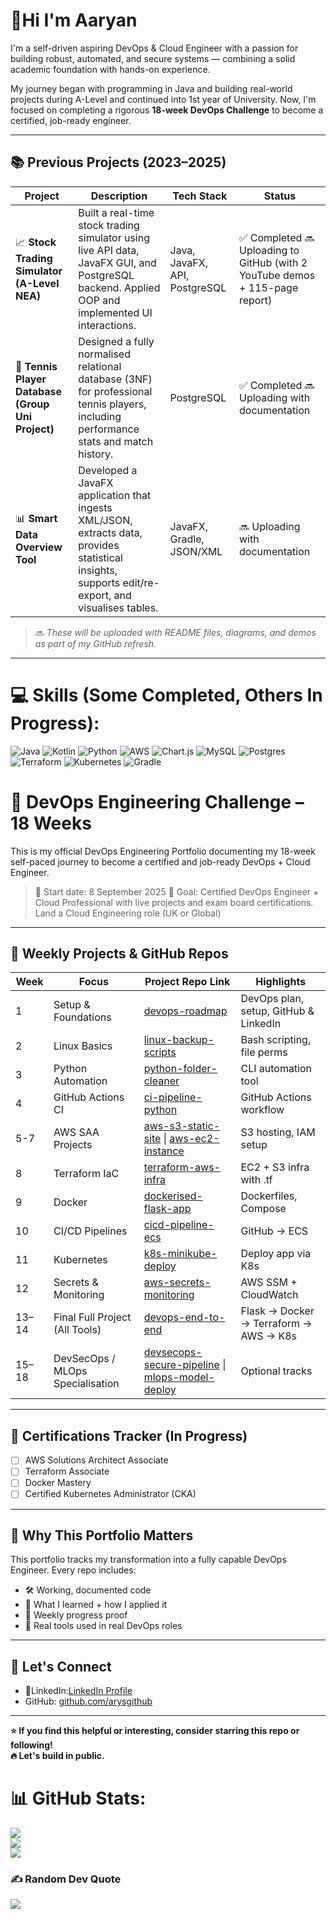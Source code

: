 # 👋Hi I'm Aaryan 

I'm a self-driven aspiring DevOps & Cloud Engineer with a passion for building robust, automated, and secure systems — combining a solid academic foundation with hands-on experience.

My journey began with programming in Java and building real-world projects during A-Level and continued into 1st year of University. 
Now, I'm focused on completing a rigorous **18-week DevOps Challenge** to become a certified, job-ready engineer.

---

## 📚 Previous Projects (2023–2025)

| Project | Description | Tech Stack | Status |
|--------|-------------|------------|--------|
| 📈 **Stock Trading Simulator (A-Level NEA)** | Built a real-time stock trading simulator using live API data, JavaFX GUI, and PostgreSQL backend. Applied OOP and implemented UI interactions. | Java, JavaFX, API, PostgreSQL | ✅ Completed 🔜 Uploading to GitHub (with 2 YouTube demos + 115-page report) |
| 🎾 **Tennis Player Database (Group Uni Project)** | Designed a fully normalised relational database (3NF) for professional tennis players, including performance stats and match history. | PostgreSQL | ✅ Completed 🔜 Uploading with documentation |
| 📊 **Smart Data Overview Tool** | Developed a JavaFX application that ingests XML/JSON, extracts data, provides statistical insights, supports edit/re-export, and visualises tables. | JavaFX, Gradle, JSON/XML | 🔜 Uploading with documentation |

> 🔜 *These will be uploaded with README files, diagrams, and demos as part of my GitHub refresh.*

---

# 💻 Skills (Some Completed, Others In Progress):
![Java](https://img.shields.io/badge/java-%23ED8B00.svg?style=for-the-badge&logo=openjdk&logoColor=white) ![Kotlin](https://img.shields.io/badge/kotlin-%237F52FF.svg?style=for-the-badge&logo=kotlin&logoColor=white) ![Python](https://img.shields.io/badge/python-3670A0?style=for-the-badge&logo=python&logoColor=ffdd54) ![AWS](https://img.shields.io/badge/AWS-%23FF9900.svg?style=for-the-badge&logo=amazon-aws&logoColor=white) ![Chart.js](https://img.shields.io/badge/chart.js-F5788D.svg?style=for-the-badge&logo=chart.js&logoColor=white) ![MySQL](https://img.shields.io/badge/mysql-4479A1.svg?style=for-the-badge&logo=mysql&logoColor=white) ![Postgres](https://img.shields.io/badge/postgres-%23316192.svg?style=for-the-badge&logo=postgresql&logoColor=white) ![Terraform](https://img.shields.io/badge/terraform-%235835CC.svg?style=for-the-badge&logo=terraform&logoColor=white) ![Kubernetes](https://img.shields.io/badge/kubernetes-%23326ce5.svg?style=for-the-badge&logo=kubernetes&logoColor=white) ![Gradle](https://img.shields.io/badge/Gradle-02303A.svg?style=for-the-badge&logo=Gradle&logoColor=white)


# 🚀 DevOps Engineering Challenge – 18 Weeks 

This is my official DevOps Engineering Portfolio documenting my 18-week self-paced journey to become a certified and job-ready DevOps + Cloud Engineer.

> 📆 Start date: 8 September 2025 
> 🧭 Goal: Certified DevOps Engineer + Cloud Professional with live projects and exam board certifications. Land a Cloud Engineering role (UK or Global) 

---

## 🔗 Weekly Projects & GitHub Repos

| Week | Focus                             | Project Repo Link                             | Highlights |
|------|-----------------------------------|-----------------------------------------------|------------|
| 1    | Setup & Foundations               | [devops-roadmap](#)                            | DevOps plan, setup, GitHub & LinkedIn |
| 2    | Linux Basics                      | [linux-backup-scripts](#)                      | Bash scripting, file perms |
| 3    | Python Automation                 | [python-folder-cleaner](#)                     | CLI automation tool |
| 4    | GitHub Actions CI                 | [ci-pipeline-python](#)                        | GitHub Actions workflow |
| 5-7  | AWS SAA Projects                  | [aws-s3-static-site](#) \| [aws-ec2-instance](#) | S3 hosting, IAM setup |
| 8    | Terraform IaC                     | [terraform-aws-infra](#)                       | EC2 + S3 infra with .tf |
| 9    | Docker                            | [dockerised-flask-app](#)                      | Dockerfiles, Compose |
| 10   | CI/CD Pipelines                   | [cicd-pipeline-ecs](#)                         | GitHub → ECS |
| 11   | Kubernetes                        | [k8s-minikube-deploy](#)                       | Deploy app via K8s |
| 12   | Secrets & Monitoring              | [aws-secrets-monitoring](#)                    | AWS SSM + CloudWatch |
| 13–14| Final Full Project (All Tools)    | [devops-end-to-end](#)                         | Flask → Docker → Terraform → AWS → K8s |
| 15–18| DevSecOps / MLOps Specialisation  | [devsecops-secure-pipeline](#) \| [mlops-model-deploy](#) | Optional tracks |

---

## 📜 Certifications Tracker (In Progress)

- [ ] AWS Solutions Architect Associate
- [ ] Terraform Associate
- [ ] Docker Mastery 
- [ ] Certified Kubernetes Administrator (CKA)

---

## 💼 Why This Portfolio Matters

This portfolio tracks my transformation into a fully capable DevOps Engineer. Every repo includes:
- 🛠️ Working, documented code
- 🧠 What I learned + how I applied it
- 🔁 Weekly progress proof
- 🎯 Real tools used in real DevOps roles

---

## 🤝 Let's Connect
- 🔗LinkedIn:[LinkedIn Profile](https://www.linkedin.com/in/aaryan-shariff/)
- GitHub: [github.com/arysgithub](https://github.com/arysgithub)
---

**⭐ If you find this helpful or interesting, consider starring this repo or following!**  
**🔥 Let's build in public.**

# 📊 GitHub Stats:
![](https://github-readme-stats.vercel.app/api?username=arysgithub&theme=vue-dark&hide_border=false&include_all_commits=false&count_private=false)<br/>
![](https://nirzak-streak-stats.vercel.app/?user=arysgithub&theme=vue-dark&hide_border=false)<br/>
![](https://github-readme-stats.vercel.app/api/top-langs/?username=arysgithub&theme=vue-dark&hide_border=false&include_all_commits=false&count_private=false&layout=compact)

### ✍️ Random Dev Quote
![](https://quotes-github-readme.vercel.app/api?type=horizontal&theme=radical)
